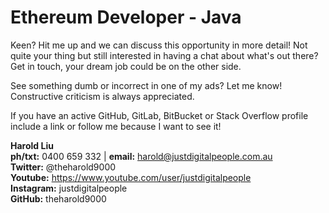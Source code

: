 # Ethereum Developer - Java



Keen? Hit me up and we can discuss this opportunity in more detail! Not quite your thing but still interested in having a chat about what's out there? Get in touch, your dream job could be on the other side.

See something dumb or incorrect in one of my ads? Let me know! Constructive criticism is always appreciated.

If you have an active GitHub, GitLab, BitBucket or Stack Overflow profile include a link or follow me because I want to see it!

**Harold Liu**</br>
**ph/txt:** 0400 659 332 | **email:** harold@justdigitalpeople.com.au</br>
**Twitter:** @theharold9000</br>
**Youtube:** https://www.youtube.com/user/justdigitalpeople</br>
**Instagram:** justdigitalpeople</br>
**GitHub:** theharold9000</br>